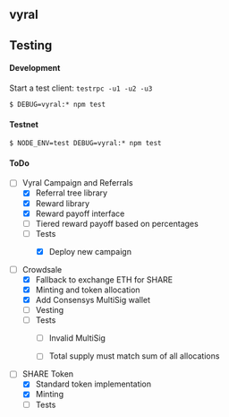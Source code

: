 ## vyral


## Testing

#### Development
Start a test client: `testrpc -u1 -u2 -u3`

```
$ DEBUG=vyral:* npm test
```

#### Testnet
```
$ NODE_ENV=test DEBUG=vyral:* npm test
```

#### ToDo

- [ ] Vyral Campaign and Referrals
    - [X] Referral tree library
    - [X] Reward library
    - [X] Reward payoff interface
    - [ ] Tiered reward payoff based on percentages
    - [ ] Tests
        - [X] Deploy new campaign


- [ ] Crowdsale
    - [X] Fallback to exchange ETH for SHARE
    - [X] Minting and token allocation
    - [X] Add Consensys MultiSig wallet    
    - [ ] Vesting
    - [ ] Tests
        - [ ] Invalid MultiSig
        - [ ] Total supply must match sum of all allocations


- [ ] SHARE Token
    - [X] Standard token implementation
    - [X] Minting
    - [ ] Tests
